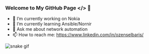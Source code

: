 ### Welcome to My GitHub Page </> 👋

<!--
**bozensel/bozensel** is a ✨ _special_ ✨ repository because its `README.md` (this file) appears on your GitHub profile.

Here are some ideas to get you started:

- 🔭 I’m currently working on ...
- 🌱 I’m currently learning ...
- 👯 I’m looking to collaborate on ...
- 🤔 I’m looking for help with ...
- 💬 Ask me about ...
- 📫 How to reach me: ...
- 😄 Pronouns: ...
- ⚡ Fun fact: ...
-->

- 🔭 I’m currently working on Nokia
- 🌱 I’m currently learning Ansible/Nornir
- 💬 Ask me about network automation
- 📫 How to reach me: https://www.linkedin.com/in/ozenselbaris/

![snake gif](https://github.com/bozensel/bozensel/blob/output/github-contribution-grid-snake.gif)
